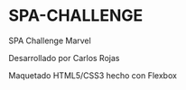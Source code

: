 # SPA-CHALLENGE
SPA Challenge Marvel

Desarrollado por Carlos Rojas

Maquetado HTML5/CSS3 hecho con Flexbox
